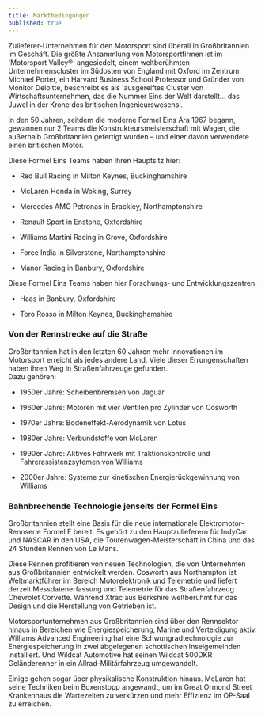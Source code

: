 ```yaml
---
title: Marktbedingungen
published: true
---
```


Zulieferer-Unternehmen für den Motorsport sind überall in Großbritannien im Geschäft. Die größte Ansammlung von Motorsportfirmen ist im 'Motorsport Valley®' angesiedelt, einem weltberühmten Unternehmenscluster im Südosten von England mit Oxford im Zentrum. Michael Porter, ein Harvard Business School Professor und Gründer von Monitor Deloitte, beschreibt es als 'ausgereiftes Cluster von Wirtschaftsunternehmen, das die Nummer Eins der Welt darstellt… das Juwel in der Krone des britischen Ingenieurswesens'.

In den 50 Jahren, seitdem die moderne Formel Eins Ära 1967 begann, gewannen nur 2 Teams die Konstrukteursmeisterschaft mit Wagen, die außerhalb Großbritannien gefertigt wurden – und einer davon verwendete einen britischen Motor.

Diese Formel Eins Teams haben Ihren Hauptsitz hier:

- Red Bull Racing in Milton Keynes, Buckinghamshire

- McLaren Honda in Woking, Surrey

- Mercedes AMG Petronas in Brackley, Northamptonshire

- Renault Sport in Enstone, Oxfordshire

- Williams Martini Racing in Grove, Oxfordshire

- Force India in Silverstone, Northamptonshire

- Manor Racing in Banbury, Oxfordshire

Diese Formel Eins Teams haben hier Forschungs- und Entwicklungszentren:

- Haas in Banbury, Oxfordshire

- Toro Rosso in Milton Keynes, Buckinghamshire

### Von der Rennstrecke auf die Straße

Großbritannien hat in den letzten 60 Jahren mehr Innovationen im Motorsport erreicht als jedes andere Land. Viele dieser Errungenschaften haben ihren Weg in Straßenfahrzeuge gefunden.  
Dazu gehören:

- 1950er Jahre: Scheibenbremsen von Jaguar

- 1960er Jahre: Motoren mit vier Ventilen pro Zylinder von Cosworth

- 1970er Jahre: Bodeneffekt-Aerodynamik von Lotus

- 1980er Jahre: Verbundstoffe von McLaren

- 1990er Jahre: Aktives Fahrwerk mit Traktionskontrolle und Fahrerassistenzsytemen von Williams

- 2000er Jahre: Systeme zur kinetischen Energierückgewinnung von Williams

### Bahnbrechende Technologie jenseits der Formel Eins

Großbritannien stellt eine Basis für die neue internationale Elektromotor-Rennserie Formel E bereit. Es gehört zu den Hauptzulieferern für IndyCar und NASCAR in den USA, die Tourenwagen-Meisterschaft in China und das 24 Stunden Rennen von Le Mans.

Diese Rennen profitieren von neuen Technologien, die von Unternehmen aus Großbritannien entwickelt werden. Cosworth aus Northampton ist Weltmarktführer im Bereich Motorelektronik und Telemetrie und liefert derzeit Messdatenerfassung und Telemetrie für das Straßenfahrzeug Chevrolet Corvette. Während Xtrac aus Berkshire weltberühmt für das Design und die Herstellung von Getrieben ist.

Motorsportunternehmen aus Großbritannien sind über den Rennsektor hinaus in Bereichen wie Energiespeicherung, Marine und Verteidigung aktiv. Williams Advanced Engineering hat eine Schwungradtechnologie zur Energiespeicherung in zwei abgelegenen schottischen Inselgemeinden installiert. Und Wildcat Automotive hat seinen Wildcat 500DKR Geländerenner in ein Allrad-Militärfahrzeug umgewandelt.

Einige gehen sogar über physikalische Konstruktion hinaus. McLaren hat seine Techniken beim Boxenstopp angewandt, um im Great Ormond Street Krankenhaus die Wartezeiten zu verkürzen und mehr Effizienz im OP-Saal zu erreichen.
